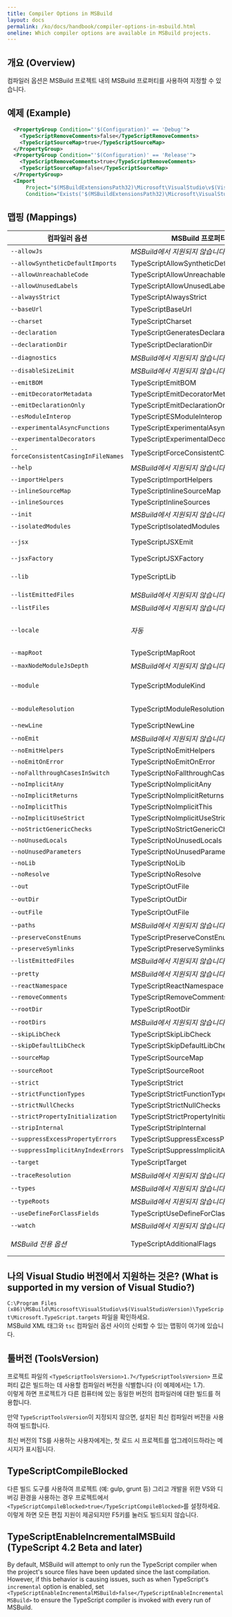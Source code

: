 ```yaml
---
title: Compiler Options in MSBuild
layout: docs
permalink: /ko/docs/handbook/compiler-options-in-msbuild.html
oneline: Which compiler options are available in MSBuild projects.
---
```


## 개요 (Overview)

컴파일러 옵션은 MSBuild 프로젝트 내의 MSBuild 프로퍼티를 사용하여 지정할 수 있습니다.

## 예제 (Example)

```XML
  <PropertyGroup Condition="'$(Configuration)' == 'Debug'">
    <TypeScriptRemoveComments>false</TypeScriptRemoveComments>
    <TypeScriptSourceMap>true</TypeScriptSourceMap>
  </PropertyGroup>
  <PropertyGroup Condition="'$(Configuration)' == 'Release'">
    <TypeScriptRemoveComments>true</TypeScriptRemoveComments>
    <TypeScriptSourceMap>false</TypeScriptSourceMap>
  </PropertyGroup>
  <Import
      Project="$(MSBuildExtensionsPath32)\Microsoft\VisualStudio\v$(VisualStudioVersion)\TypeScript\Microsoft.TypeScript.targets"
      Condition="Exists('$(MSBuildExtensionsPath32)\Microsoft\VisualStudio\v$(VisualStudioVersion)\TypeScript\Microsoft.TypeScript.targets')" />
```

## 맵핑 (Mappings)

컴파일러 옵션                              | MSBuild 프로퍼티 이름                      | 허용된 값
---------------------------------------------|--------------------------------------------|-----------------
`--allowJs`                                  | *MSBuild에서 지원되지 않습니다*                 |
`--allowSyntheticDefaultImports`             | TypeScriptAllowSyntheticDefaultImports     | boolean
`--allowUnreachableCode`                     | TypeScriptAllowUnreachableCode             | boolean
`--allowUnusedLabels`                        | TypeScriptAllowUnusedLabels                | boolean
`--alwaysStrict`                             | TypeScriptAlwaysStrict                     | boolean
`--baseUrl`                                  | TypeScriptBaseUrl                          | 파일 경로
`--charset`                                  | TypeScriptCharset                          |
`--declaration`                              | TypeScriptGeneratesDeclarations            | boolean
`--declarationDir`                           | TypeScriptDeclarationDir                   | 파일 경로
`--diagnostics`                              | *MSBuild에서 지원되지 않습니다*                 |
`--disableSizeLimit`                         | *MSBuild에서 지원되지 않습니다*                 |
`--emitBOM`                                  | TypeScriptEmitBOM                          | boolean
`--emitDecoratorMetadata`                    | TypeScriptEmitDecoratorMetadata            | boolean
`--emitDeclarationOnly`                      | TypeScriptEmitDeclarationOnly              | boolean
`--esModuleInterop`                          | TypeScriptESModuleInterop                  | boolean
`--experimentalAsyncFunctions`               | TypeScriptExperimentalAsyncFunctions       | boolean
`--experimentalDecorators`                   | TypeScriptExperimentalDecorators           | boolean
`--forceConsistentCasingInFileNames`         | TypeScriptForceConsistentCasingInFileNames | boolean
`--help`                                     | *MSBuild에서 지원되지 않습니다*                 |
`--importHelpers`                            | TypeScriptImportHelpers                    | boolean
`--inlineSourceMap`                          | TypeScriptInlineSourceMap                  | boolean
`--inlineSources`                            | TypeScriptInlineSources                    | boolean
`--init`                                     | *MSBuild에서 지원되지 않습니다*                 |
`--isolatedModules`                          | TypeScriptIsolatedModules                  | boolean
`--jsx`                                      | TypeScriptJSXEmit                          | `React` 또는 `Preserve`
`--jsxFactory`                               | TypeScriptJSXFactory                       | 제한된 이름
`--lib`                                      | TypeScriptLib                              | 쉼표로 구분된 문자열 목록
`--listEmittedFiles`                         | *MSBuild에서 지원되지 않습니다*                 |
`--listFiles`                                | *MSBuild에서 지원되지 않습니다*                 |
`--locale`                                   | *자동*                                | 자동으로 PreferredUILang 값 설정
`--mapRoot`                                  | TypeScriptMapRoot                          | 파일 경로
`--maxNodeModuleJsDepth`                     | *MSBuild에서 지원되지 않습니다*                 |
`--module`                                   | TypeScriptModuleKind                       | `AMD`, `CommonJs`, `UMD`, `System` or `ES6`
`--moduleResolution`                         | TypeScriptModuleResolution                 | `Classic` 또는 `Node`
`--newLine`                                  | TypeScriptNewLine                          | `CRLF` 또는 `LF`
`--noEmit`                                   | *MSBuild에서 지원되지 않습니다*                 |
`--noEmitHelpers`                            | TypeScriptNoEmitHelpers                    | boolean
`--noEmitOnError`                            | TypeScriptNoEmitOnError                    | boolean
`--noFallthroughCasesInSwitch`               | TypeScriptNoFallthroughCasesInSwitch       | boolean
`--noImplicitAny`                            | TypeScriptNoImplicitAny                    | boolean
`--noImplicitReturns`                        | TypeScriptNoImplicitReturns                | boolean
`--noImplicitThis`                           | TypeScriptNoImplicitThis                   | boolean
`--noImplicitUseStrict`                      | TypeScriptNoImplicitUseStrict              | boolean
`--noStrictGenericChecks`                    | TypeScriptNoStrictGenericChecks            | boolean
`--noUnusedLocals`                           | TypeScriptNoUnusedLocals                   | boolean
`--noUnusedParameters`                       | TypeScriptNoUnusedParameters               | boolean
`--noLib`                                    | TypeScriptNoLib                            | boolean
`--noResolve`                                | TypeScriptNoResolve                        | boolean
`--out`                                      | TypeScriptOutFile                          | 파일 경로
`--outDir`                                   | TypeScriptOutDir                           | 파일 경로
`--outFile`                                  | TypeScriptOutFile                          | 파일 경로
`--paths`                                    | *MSBuild에서 지원되지 않습니다*                 |
`--preserveConstEnums`                       | TypeScriptPreserveConstEnums               | boolean
`--preserveSymlinks`                         | TypeScriptPreserveSymlinks                 | boolean
`--listEmittedFiles`                         | *MSBuild에서 지원되지 않습니다*                 |
`--pretty`                                   | *MSBuild에서 지원되지 않습니다*                 |
`--reactNamespace`                           | TypeScriptReactNamespace                   | string
`--removeComments`                           | TypeScriptRemoveComments                   | boolean
`--rootDir`                                  | TypeScriptRootDir                          | 파일 경로
`--rootDirs`                                 | *MSBuild에서 지원되지 않습니다*                 |
`--skipLibCheck`                             | TypeScriptSkipLibCheck                     | boolean
`--skipDefaultLibCheck`                      | TypeScriptSkipDefaultLibCheck              | boolean
`--sourceMap`                                | TypeScriptSourceMap                        | 파일 경로
`--sourceRoot`                               | TypeScriptSourceRoot                       | 파일 경로
`--strict`                                   | TypeScriptStrict                           | boolean
`--strictFunctionTypes`                      | TypeScriptStrictFunctionTypes              | boolean
`--strictNullChecks`                         | TypeScriptStrictNullChecks                 | boolean
`--strictPropertyInitialization`             | TypeScriptStrictPropertyInitialization     | boolean
`--stripInternal`                            | TypeScriptStripInternal                    | boolean
`--suppressExcessPropertyErrors`             |  TypeScriptSuppressExcessPropertyErrors    | boolean
`--suppressImplicitAnyIndexErrors`           | TypeScriptSuppressImplicitAnyIndexErrors   | boolean
`--target`                                   | TypeScriptTarget                           | `ES3`, `ES5`, 또는 `ES6`
`--traceResolution`                          | *MSBuild에서 지원되지 않습니다*                 |
`--types`                                    | *MSBuild에서 지원되지 않습니다*                 |
`--typeRoots`                                | *MSBuild에서 지원되지 않습니다*                 |
`--useDefineForClassFields`                  | TypeScriptUseDefineForClassFields          | boolean
`--watch`                                    | *MSBuild에서 지원되지 않습니다*                 |
*MSBuild 전용 옵션*                        | TypeScriptAdditionalFlags                  | *모든 컴파일러 옵션*

## 나의 Visual Studio 버전에서 지원하는 것은? (What is supported in my version of Visual Studio?)

`C:\Program Files (x86)\MSBuild\Microsoft\VisualStudio\v$(VisualStudioVersion)\TypeScript\Microsoft.TypeScript.targets` 파일을 확인하세요.  
MSBuild XML 태그와 `tsc` 컴파일러 옵션 사이의 신뢰할 수 있는 맵핑이 여기에 있습니다.

## 툴버전 (ToolsVersion)

프로젝트 파일의 `<TypeScriptToolsVersion>1.7</TypeScriptToolsVersion>` 프로퍼티 값은 빌드하는 데 사용할 컴파일러 버전을 식별합니다 (이 예제에서는 1.7).  
이렇게 하면 프로젝트가 다른 컴퓨터에 있는 동일한 버전의 컴파일러에 대한 빌드를 허용합니다.

만약 `TypeScriptToolsVersion`이 지정되지 않으면, 설치된 최신 컴파일러 버전을 사용하여 빌드합니다.

최신 버전의 TS를 사용하는 사용자에게는, 첫 로드 시 프로젝트를 업그레이드하라는 메시지가 표시됩니다.

## TypeScriptCompileBlocked

다른 빌드 도구를 사용하여 프로젝트 (예: gulp, grunt 등) 그리고 개발을 위한 VS와 디버깅 환경을 사용하는 경우 프로젝트에서 `<TypeScriptCompileBlocked>true</TypeScriptCompileBlocked>`를 설정하세요.
이렇게 하면 모든 편집 지원이 제공되지만 F5키를 눌러도 빌드되지 않습니다.

## TypeScriptEnableIncrementalMSBuild (TypeScript 4.2 Beta and later)

By default, MSBuild will attempt to only run the TypeScript compiler when the project's source files have been updated since the last compilation.
However, if this behavior is causing issues, such as when TypeScript's `incremental` option is enabled, set `<TypeScriptEnableIncrementalMSBuild>false</TypeScriptEnableIncrementalMSBuild>` to ensure the TypeScript compiler is invoked with every run of MSBuild.
